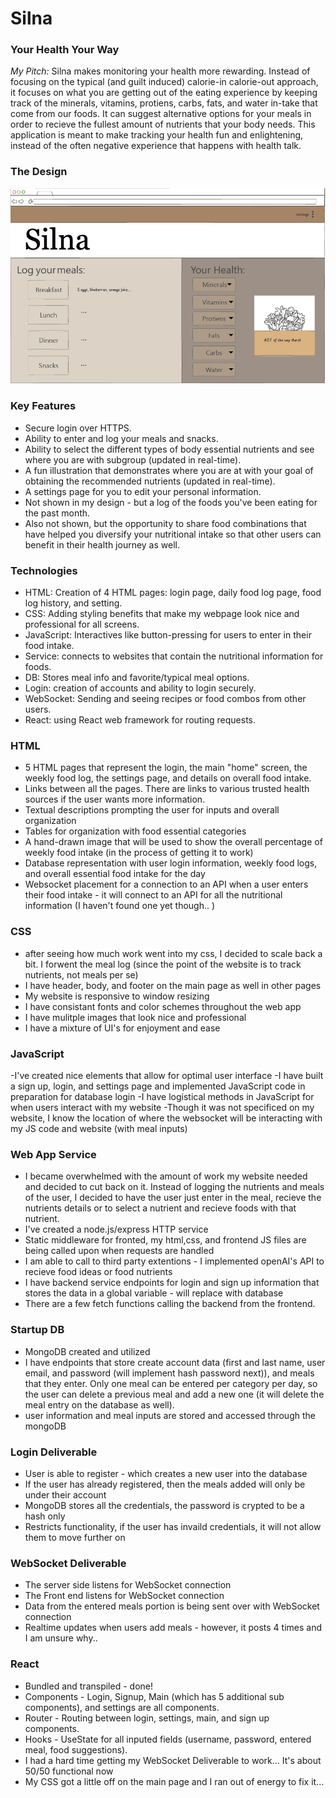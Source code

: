 # Silna 
### Your Health Your Way

_My Pitch:_
Silna makes monitoring your health more rewarding. Instead of focusing on the typical (and guilt induced) calorie-in calorie-out approach, it focuses on what you are getting out of the eating experience by keeping track of the minerals, vitamins, protiens, carbs, fats, and water in-take that come from our foods. It can suggest alternative options for your meals in order to recieve the fullest amount of nutrients that your body needs. This application is meant to make tracking your health fun and enlightening, instead of the often negative experience that happens with health talk. 

### The Design
![User's Home Page](https://github.com/katie10o/startup/blob/main/images/silna_roughDraft.png)

### Key Features
- Secure login over HTTPS.
- Ability to enter and log your meals and snacks.
- Ability to select the different types of body essential nutrients and see where you are with subgroup     (updated in real-time).
- A fun illustration that demonstrates where you are at with your goal of obtaining the recommended nutrients (updated in real-time).
- A settings page for you to edit your personal information.
- Not shown in my design - but a log of the foods you've been eating for the past month.
- Also not shown, but the opportunity to share food combinations that have helped you diversify your nutritional intake so that other users can benefit in their health journey as well.


### Technologies 
- HTML: Creation of 4 HTML pages: login page, daily food log page, food log history, and setting. 
- CSS: Adding styling benefits that make my webpage look nice and professional for all screens.
- JavaScript: Interactives like button-pressing for users to enter in their food intake.
- Service: connects to websites that contain the nutritional information for foods.
- DB: Stores meal info and favorite/typical meal options.
- Login: creation of accounts and ability to login securely.
- WebSocket: Sending and seeing recipes or food combos from other users.
- React: using React web framework for routing requests.


### HTML
- 5 HTML pages that represent the login, the main "home" screen, the weekly food log, the settings page, and details on overall food intake.
- Links between all the pages. There are links to various trusted health sources if the user wants more information.
- Textual descriptions prompting the user for inputs and overall organization
- Tables for organization with food essential categories
- A hand-drawn image that will be used to show the overall percentage of weekly food intake (in the process of getting it to work)
- Database representation with user login information, weekly food logs, and overall essential food intake for the day
- Websocket placement for a connection to an API when a user enters their food intake - it will connect to an API for all the nutritional information (I haven't found one yet though.. )

### CSS
- after seeing how much work went into my css, I decided to scale back a bit. I forwent the meal log (since the point of the website is to track nutrients, not meals per se)
- I have header, body, and footer on the main page as well in other pages
- My website is responsive to window resizing
- I have consistant fonts and color schemes throughout the web app
- I have mulitple images that look nice and professional
- I have a mixture of UI's for enjoyment and ease


### JavaScript
-I've created nice elements that allow for optimal user interface
-I have built a sign up, login, and settings page and implemented JavaScript code in preparation for database login 
-I have logistical methods in JavaScript for when users interact with my website
-Though it was not specificed on my website, I know the location of where the websocket will be interacting with my JS code and website (with meal inputs)

### Web App Service
- I became overwhelmed with the amount of work my website needed and decided to cut back on it. Instead of logging the nutrients and meals of the user, I decided to have the user just enter in the meal, recieve the nutrients details or to select a nutrient and recieve foods with that nutrient. 
- I've created a node.js/express HTTP service
- Static middleware for fronted, my html,css, and frontend JS files are being called upon when requests are handled
- I am able to call to third party extentions - I implemented openAI's API to recieve food ideas or food nutrients
- I have backend service endpoints for login and sign up information that stores the data in a global variable - will replace with database 
- There are a few fetch functions calling the backend from the frontend. 

### Startup DB
- MongoDB created and utilized
- I have endpoints that store create account data (first and last name, user email, and password (will implement hash password next)), and meals that they enter. Only one meal can be entered per category per day, so the user can delete a previous meal and add a new one (it will delete the meal entry on the database as well).
- user information and meal inputs are stored and accessed through the mongoDB

### Login Deliverable
- User is able to register - which creates a new user into the database 
- If the user has already registered, then the meals added will only be under their account
- MongoDB stores all the credentials, the password is crypted to be a hash only 
- Restricts functionality, if the user has invaild credentials, it will not allow them to move further on

### WebSocket Deliverable
- The server side listens for WebSocket connection
- The Front end listens for WebSocket connection
- Data from the entered meals portion is being sent over with WebSocket connection
- Realtime updates when users add meals - however, it posts 4 times and I am unsure why.. 


### React
- Bundled and transpiled - done!
- Components - Login, Signup, Main (which has 5 additional sub components), and settings are all components.
- Router - Routing between login, settings, main, and sign up components.
- Hooks - UseState for all inputed fields (username, password, entered meal, food suggestions).
- I had a hard time getting my WebSocket Deliverable to work... It's about 50/50 functional now
- My CSS got a little off on the main page and I ran out of energy to fix it... 




